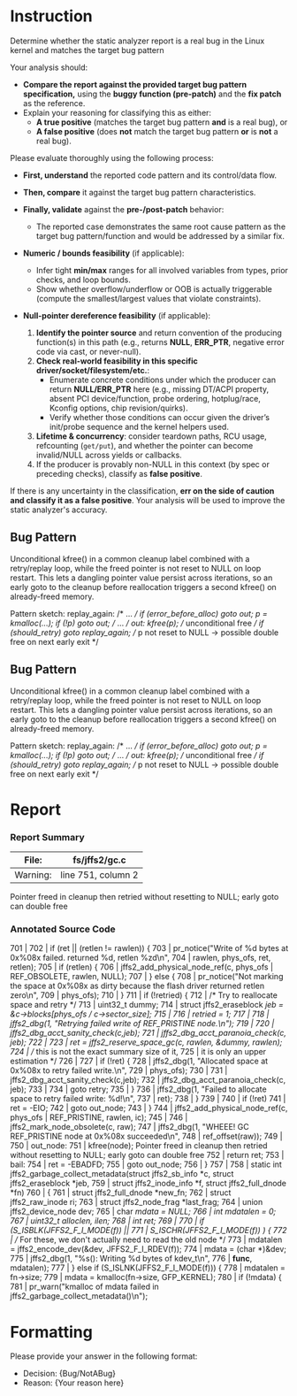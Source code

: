 # Instruction

Determine whether the static analyzer report is a real bug in the Linux kernel and matches the target bug pattern

Your analysis should:
- **Compare the report against the provided target bug pattern specification,** using the **buggy function (pre-patch)** and the **fix patch** as the reference.
- Explain your reasoning for classifying this as either:
  - **A true positive** (matches the target bug pattern **and** is a real bug), or
  - **A false positive** (does **not** match the target bug pattern **or** is **not** a real bug).

Please evaluate thoroughly using the following process:

- **First, understand** the reported code pattern and its control/data flow.
- **Then, compare** it against the target bug pattern characteristics.
- **Finally, validate** against the **pre-/post-patch** behavior:
  - The reported case demonstrates the same root cause pattern as the target bug pattern/function and would be addressed by a similar fix.

- **Numeric / bounds feasibility** (if applicable):
  - Infer tight **min/max** ranges for all involved variables from types, prior checks, and loop bounds.
  - Show whether overflow/underflow or OOB is actually triggerable (compute the smallest/largest values that violate constraints).

- **Null-pointer dereference feasibility** (if applicable):
  1. **Identify the pointer source** and return convention of the producing function(s) in this path (e.g., returns **NULL**, **ERR_PTR**, negative error code via cast, or never-null).
  2. **Check real-world feasibility in this specific driver/socket/filesystem/etc.**:
     - Enumerate concrete conditions under which the producer can return **NULL/ERR_PTR** here (e.g., missing DT/ACPI property, absent PCI device/function, probe ordering, hotplug/race, Kconfig options, chip revision/quirks).
     - Verify whether those conditions can occur given the driver’s init/probe sequence and the kernel helpers used.
  3. **Lifetime & concurrency**: consider teardown paths, RCU usage, refcounting (`get/put`), and whether the pointer can become invalid/NULL across yields or callbacks.
  4. If the producer is provably non-NULL in this context (by spec or preceding checks), classify as **false positive**.

If there is any uncertainty in the classification, **err on the side of caution and classify it as a false positive**. Your analysis will be used to improve the static analyzer's accuracy.

## Bug Pattern

Unconditional kfree() in a common cleanup label combined with a retry/replay loop, while the freed pointer is not reset to NULL on loop restart. This lets a dangling pointer value persist across iterations, so an early goto to the cleanup before reallocation triggers a second kfree() on already-freed memory.

Pattern sketch:
replay_again:
    /* ... */
    if (error_before_alloc)
        goto out;
    p = kmalloc(...);
    if (!p)
        goto out;
    /* ... */
out:
    kfree(p);     /* unconditional free */
    if (should_retry)
        goto replay_again;  /* p not reset to NULL -> possible double free on next early exit */

## Bug Pattern

Unconditional kfree() in a common cleanup label combined with a retry/replay loop, while the freed pointer is not reset to NULL on loop restart. This lets a dangling pointer value persist across iterations, so an early goto to the cleanup before reallocation triggers a second kfree() on already-freed memory.

Pattern sketch:
replay_again:
    /* ... */
    if (error_before_alloc)
        goto out;
    p = kmalloc(...);
    if (!p)
        goto out;
    /* ... */
out:
    kfree(p);     /* unconditional free */
    if (should_retry)
        goto replay_again;  /* p not reset to NULL -> possible double free on next early exit */

# Report

### Report Summary

File:| fs/jffs2/gc.c
---|---
Warning:| line 751, column 2
Pointer freed in cleanup then retried without resetting to NULL; early goto
can double free

### Annotated Source Code


701   |
702   |  if (ret || (retlen != rawlen)) {
703   |  pr_notice("Write of %d bytes at 0x%08x failed. returned %d, retlen %zd\n",
704   |  rawlen, phys_ofs, ret, retlen);
705   |  if (retlen) {
706   | 			jffs2_add_physical_node_ref(c, phys_ofs | REF_OBSOLETE, rawlen, NULL);
707   | 		} else {
708   |  pr_notice("Not marking the space at 0x%08x as dirty because the flash driver returned retlen zero\n",
709   |  phys_ofs);
710   | 		}
711   |  if (!retried) {
712   |  /* Try to reallocate space and retry */
713   | 			uint32_t dummy;
714   |  struct jffs2_eraseblock *jeb = &c->blocks[phys_ofs / c->sector_size];
715   |
716   | 			retried = 1;
717   |
718   |  jffs2_dbg(1, "Retrying failed write of REF_PRISTINE node.\n");
719   |
720   |  jffs2_dbg_acct_sanity_check(c,jeb);
721   | 			jffs2_dbg_acct_paranoia_check(c, jeb);
722   |
723   | 			ret = jffs2_reserve_space_gc(c, rawlen, &dummy, rawlen);
724   |  /* this is not the exact summary size of it,
725   |  it is only an upper estimation */
726   |
727   |  if (!ret) {
728   |  jffs2_dbg(1, "Allocated space at 0x%08x to retry failed write.\n",
729   |  phys_ofs);
730   |
731   |  jffs2_dbg_acct_sanity_check(c,jeb);
732   | 				jffs2_dbg_acct_paranoia_check(c, jeb);
733   |
734   |  goto retry;
735   | 			}
736   |  jffs2_dbg(1, "Failed to allocate space to retry failed write: %d!\n",
737   |  ret);
738   | 		}
739   |
740   |  if (!ret)
741   | 			ret = -EIO;
742   |  goto out_node;
743   | 	}
744   | 	jffs2_add_physical_node_ref(c, phys_ofs | REF_PRISTINE, rawlen, ic);
745   |
746   | 	jffs2_mark_node_obsolete(c, raw);
747   |  jffs2_dbg(1, "WHEEE! GC REF_PRISTINE node at 0x%08x succeeded\n",
748   |  ref_offset(raw));
749   |
750   |  out_node:
751   |  kfree(node);
    Pointer freed in cleanup then retried without resetting to NULL; early goto can double free
752   |  return ret;
753   |  bail:
754   | 	ret = -EBADFD;
755   |  goto out_node;
756   | }
757   |
758   | static int jffs2_garbage_collect_metadata(struct jffs2_sb_info *c, struct jffs2_eraseblock *jeb,
759   |  struct jffs2_inode_info *f, struct jffs2_full_dnode *fn)
760   | {
761   |  struct jffs2_full_dnode *new_fn;
762   |  struct jffs2_raw_inode ri;
763   |  struct jffs2_node_frag *last_frag;
764   |  union jffs2_device_node dev;
765   |  char *mdata = NULL;
766   |  int mdatalen = 0;
767   | 	uint32_t alloclen, ilen;
768   |  int ret;
769   |
770   |  if (S_ISBLK(JFFS2_F_I_MODE(f)) ||
771   |  S_ISCHR(JFFS2_F_I_MODE(f)) ) {
772   |  /* For these, we don't actually need to read the old node */
773   | 		mdatalen = jffs2_encode_dev(&dev, JFFS2_F_I_RDEV(f));
774   | 		mdata = (char *)&dev;
775   |  jffs2_dbg(1, "%s(): Writing %d bytes of kdev_t\n",
776   |  __func__, mdatalen);
777   | 	} else if (S_ISLNK(JFFS2_F_I_MODE(f))) {
778   | 		mdatalen = fn->size;
779   | 		mdata = kmalloc(fn->size, GFP_KERNEL);
780   |  if (!mdata) {
781   |  pr_warn("kmalloc of mdata failed in jffs2_garbage_collect_metadata()\n");

# Formatting

Please provide your answer in the following format:

- Decision: {Bug/NotABug}
- Reason: {Your reason here}
